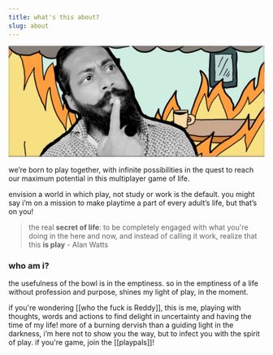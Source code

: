 ```yaml
---
title: what's this about?
slug: about 
---
```

![assets/images/reddy-who.jpeg](assets/images/reddy-who.jpeg)

we’re born to play together, with infinite possibilities in the quest to reach our maximum potential in this multiplayer game of life.

envision a world in which play, not study or work is the default. you might say i’m on a mission to make playtime a part of every adult’s life, but that’s on you!

> the real **secret of life**: to be completely engaged with what you're doing in the here and now, and instead of calling it work, realize that this **is play** - Alan Watts

### who am i?
the usefulness of the bowl is in the emptiness. so in the emptiness of a life without profession and purpose, shines my light of play, in the moment.

if you're wondering [[who the fuck is Reddy]], this is me, playing with thoughts, words and actions to find delight in uncertainty and having the time of my life! more of a burning dervish than a guiding light in the darkness, i’m here not to show you the way, but to infect you with the spirit of play. if you're game, join the [[playpals]]!